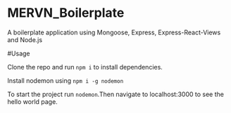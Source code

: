 # MERVN_Boilerplate
A boilerplate application using Mongoose, Express, Express-React-Views and Node.js

#Usage

Clone the repo and run ```npm i``` to install dependencies.

Install nodemon using ```npm i -g nodemon```

To start the project run ```nodemon```.Then navigate to localhost:3000 to see the hello world page.
